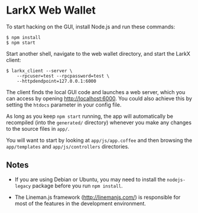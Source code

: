# LarkX Web Wallet

To start hacking on the GUI, install Node.js and run these commands:

    $ npm install
    $ npm start

Start another shell, navigate to the web wallet directory, and start
the LarkX client:

    $ larkx_client --server \
        --rpcuser=test --rpcpassword=test \
        --httpdendpoint=127.0.0.1:6000

The client finds the local GUI code and launches a web server, which
you can access by opening <http://localhost:6000>.  You could also
achieve this by setting the `htdocs` parameter in your config file.

As long as you keep `npm start` running, the app will automatically be
recompiled (into the `generated/` directory) whenever you make any
changes to the source files in `app/`.

You will want to start by looking at `app/js/app.coffee` and then
browsing the `app/templates` and `app/js/controllers` directories.

## Notes

* If you are using Debian or Ubuntu, you may need to install the
  `nodejs-legacy` package before you run `npm install`.

* The Lineman.js framework (<http://linemanjs.com/>) is responsible
  for most of the features in the development environment.
